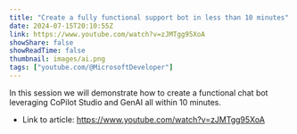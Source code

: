 ```yaml
---
title: "Create a fully functional support bot in less than 10 minutes"
date: 2024-07-15T20:10:55Z
link: https://www.youtube.com/watch?v=zJMTgg95XoA
showShare: false
showReadTime: false
thumbnail: images/ai.png
tags: ["youtube.com/@MicrosoftDeveloper"]
---
```

In this session we will demonstrate how to create a functional chat bot leveraging CoPilot Studio and GenAI all within 10 minutes.

- Link to article: https://www.youtube.com/watch?v=zJMTgg95XoA